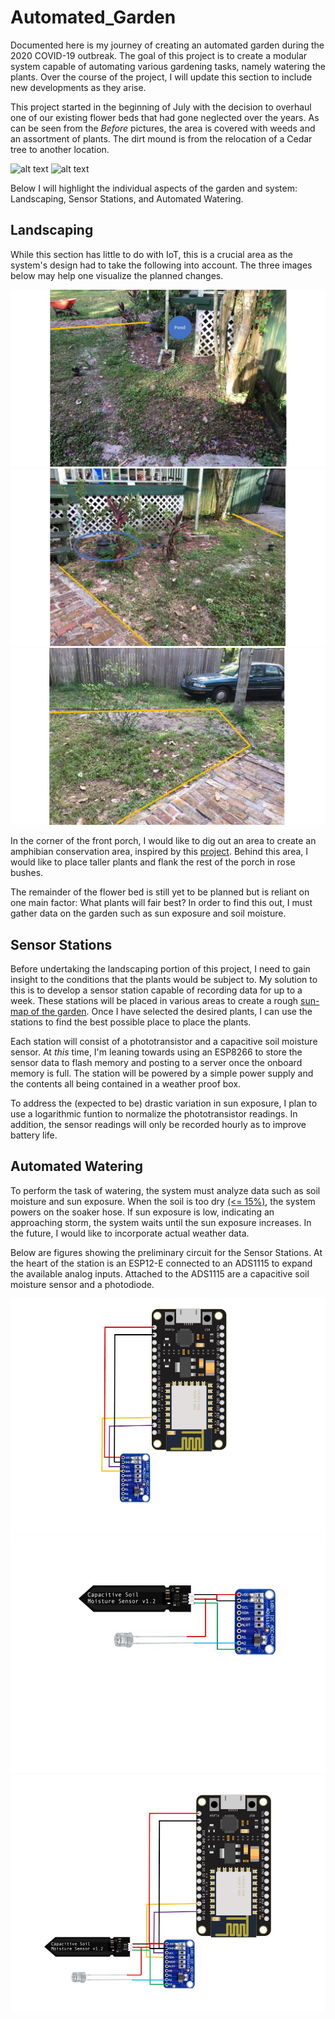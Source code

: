 # Automated_Garden
Documented here is my journey of creating an automated garden during the 2020 COVID-19 outbreak. The goal of this project is to create a modular system capable of automating various gardening tasks, namely watering the plants. Over the course of the project, I will update this section to include new developments as they arise.

This project started in the beginning of July with the decision to overhaul one of our existing flower beds that had gone neglected over the years. As can be seen from the _Before_ pictures, the area is covered with weeds and an assortment of plants. The dirt mound is from the relocation of a Cedar tree to another location. 

![alt text](Images/Before_1.JPG "Before Image of Back Portion of Garden")
![alt text](Images/Before_2.JPG "Before Image of Front Portion of Garden")

Below I will highlight the individual aspects of the garden and system: Landscaping, Sensor Stations, and Automated Watering.

## Landscaping
While this section has little to do with IoT, this is a crucial area as the system's design had to take the following into account. The three images below may help one visualize the planned changes.

![alt text](Images/edit3.jpg "Annotated Image 3")
![alt text](Images/edit1.jpg "Annotated Image 1")
![alt text](Images/edit2.jpg "Annotated Image 2")

In the corner of the front porch, I would like to dig out an area to create an amphibian conservation area, inspired by this [project](https://www.youtube.com/watch?v=LcuZqJbXanA). Behind this area, I would like to place taller plants and flank the rest of the porch in rose bushes. 

The remainder of the flower bed is still yet to be planned but is reliant on one main factor: What plants will fair best? In order to find this out, I must gather data on the garden such as sun exposure and soil moisture.

## Sensor Stations
Before undertaking the landscaping portion of this project, I need to gain insight to the conditions that the plants would be subject to. My solution to this is to develop a sensor station capable of recording data for up to a week. These stations will be placed in various areas to create a rough [sun-map of the garden]( https://www.gardenfundamentals.com/sun-mapping-garden/). Once I have selected the desired plants, I can use the stations to find the best possible place to place the plants. 

Each station will consist of a phototransistor and a capacitive soil moisture sensor. At _this_ time, I'm leaning towards using an ESP8266 to store the sensor data to flash memory and posting to a server once the onboard memory is full. The station will be powered by a simple power supply and the contents all being contained in a weather proof box. 

To address the (expected to be) drastic variation in sun exposure, I plan to use a logarithmic funtion to normalize the phototransistor readings. In addition, the sensor readings will only be recorded hourly as to improve battery life.

## Automated Watering
To perform the task of watering, the system must analyze data such as soil moisture and sun exposure. When the soil is too dry [(<= 15%)](https://www.acurite.com/blog/soil-moisture-guide-for-plants-and-vegetables.html), the system powers on the soaker hose. If sun exposure is low, indicating an approaching storm, the system waits until the sun exposure increases. In the future, I would like to incorporate actual weather data. 

Below are figures showing the preliminary circuit for the Sensor Stations. At the heart of the station is an ESP12-E connected to an ADS1115 to expand the available analog inputs. Attached to the ADS1115 are a capacitive soil moisture sensor and a photodiode.

![alt text](Images/Hardware/adc_to_esp12e.jpg "ESP12-E to ADS1115")
![alt text](Images/Hardware/sensors_to_adc.jpg "Sensors to ADS1115")
![alt text](Images/Hardware/sensor_station_circuit.jpg "Sensor Station Circuit")
